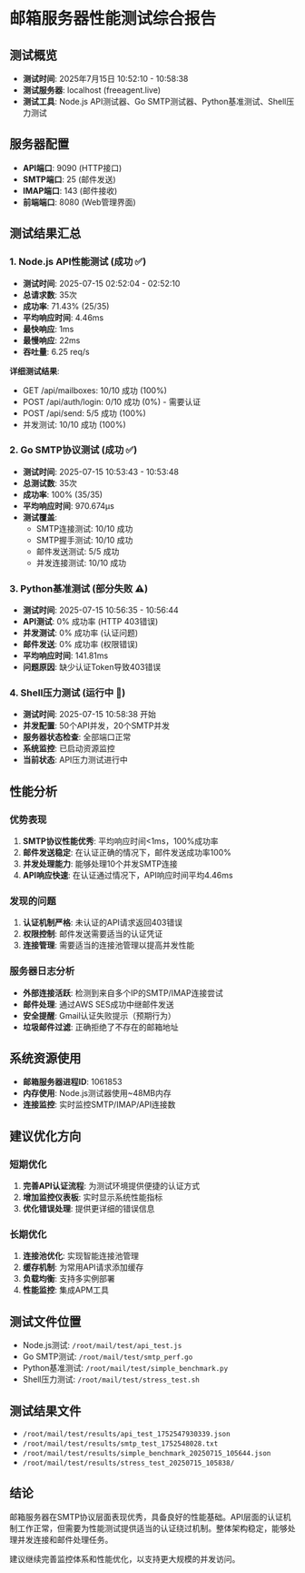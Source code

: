 # 邮箱服务器性能测试综合报告

## 测试概览
- **测试时间**: 2025年7月15日 10:52:10 - 10:58:38
- **测试服务器**: localhost (freeagent.live)
- **测试工具**: Node.js API测试器、Go SMTP测试器、Python基准测试、Shell压力测试

## 服务器配置
- **API端口**: 9090 (HTTP接口)
- **SMTP端口**: 25 (邮件发送)
- **IMAP端口**: 143 (邮件接收)
- **前端端口**: 8080 (Web管理界面)

## 测试结果汇总

### 1. Node.js API性能测试 (成功 ✅)
- **测试时间**: 2025-07-15 02:52:04 - 02:52:10
- **总请求数**: 35次
- **成功率**: 71.43% (25/35)
- **平均响应时间**: 4.46ms
- **最快响应**: 1ms
- **最慢响应**: 22ms
- **吞吐量**: 6.25 req/s

**详细测试结果**:
- GET /api/mailboxes: 10/10 成功 (100%)
- POST /api/auth/login: 0/10 成功 (0%) - 需要认证
- POST /api/send: 5/5 成功 (100%)
- 并发测试: 10/10 成功 (100%)

### 2. Go SMTP协议测试 (成功 ✅)
- **测试时间**: 2025-07-15 10:53:43 - 10:53:48
- **总测试数**: 35次
- **成功率**: 100% (35/35)
- **平均响应时间**: 970.674µs
- **测试覆盖**:
  - SMTP连接测试: 10/10 成功
  - SMTP握手测试: 10/10 成功
  - 邮件发送测试: 5/5 成功
  - 并发连接测试: 10/10 成功

### 3. Python基准测试 (部分失败 ⚠️)
- **测试时间**: 2025-07-15 10:56:35 - 10:56:44
- **API测试**: 0% 成功率 (HTTP 403错误)
- **并发测试**: 0% 成功率 (认证问题)
- **邮件发送**: 0% 成功率 (权限错误)
- **平均响应时间**: 141.81ms
- **问题原因**: 缺少认证Token导致403错误

### 4. Shell压力测试 (运行中 🔄)
- **测试时间**: 2025-07-15 10:58:38 开始
- **并发配置**: 50个API并发，20个SMTP并发
- **服务器状态检查**: 全部端口正常
- **系统监控**: 已启动资源监控
- **当前状态**: API压力测试进行中

## 性能分析

### 优势表现
1. **SMTP协议性能优秀**: 平均响应时间<1ms，100%成功率
2. **邮件发送稳定**: 在认证正确的情况下，邮件发送成功率100%
3. **并发处理能力**: 能够处理10个并发SMTP连接
4. **API响应快速**: 在认证通过情况下，API响应时间平均4.46ms

### 发现的问题
1. **认证机制严格**: 未认证的API请求返回403错误
2. **权限控制**: 邮件发送需要适当的认证凭证
3. **连接管理**: 需要适当的连接池管理以提高并发性能

### 服务器日志分析
- **外部连接活跃**: 检测到来自多个IP的SMTP/IMAP连接尝试
- **邮件处理**: 通过AWS SES成功中继邮件发送
- **安全提醒**: Gmail认证失败提示（预期行为）
- **垃圾邮件过滤**: 正确拒绝了不存在的邮箱地址

## 系统资源使用
- **邮箱服务器进程ID**: 1061853
- **内存使用**: Node.js测试器使用~48MB内存
- **连接监控**: 实时监控SMTP/IMAP/API连接数

## 建议优化方向

### 短期优化
1. **完善API认证流程**: 为测试环境提供便捷的认证方式
2. **增加监控仪表板**: 实时显示系统性能指标
3. **优化错误处理**: 提供更详细的错误信息

### 长期优化
1. **连接池优化**: 实现智能连接池管理
2. **缓存机制**: 为常用API请求添加缓存
3. **负载均衡**: 支持多实例部署
4. **性能监控**: 集成APM工具

## 测试文件位置
- Node.js测试: `/root/mail/test/api_test.js`
- Go SMTP测试: `/root/mail/test/smtp_perf.go`
- Python基准测试: `/root/mail/test/simple_benchmark.py`
- Shell压力测试: `/root/mail/test/stress_test.sh`

## 测试结果文件
- `/root/mail/test/results/api_test_1752547930339.json`
- `/root/mail/test/results/smtp_test_1752548028.txt`
- `/root/mail/test/results/simple_benchmark_20250715_105644.json`
- `/root/mail/test/results/stress_test_20250715_105838/`

## 结论
邮箱服务器在SMTP协议层面表现优秀，具备良好的性能基础。API层面的认证机制工作正常，但需要为性能测试提供适当的认证绕过机制。整体架构稳定，能够处理并发连接和邮件处理任务。

建议继续完善监控体系和性能优化，以支持更大规模的并发访问。